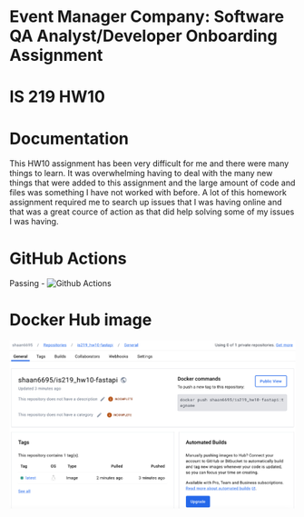 # Event Manager Company: Software QA Analyst/Developer Onboarding Assignment

# IS 219 HW10

# Documentation
This HW10 assignment has been very difficult for me and there were many things to learn. It was overwhelming having to deal with the many new things that were added to this assignment and the large amount of code and files was something I have not worked with before. A lot of this homework assignment required me to search up issues that I was having online and that was a great cource of action as that did help solving some of my issues I was having. 

# GitHub Actions
Passing -
![Github Actions](https://github.com/Shaan6695/IS219_HW10/actions/workflows/main.yml/production.svg) 


# Docker Hub image 
![alt text](<Screen Shot 2024-04-22 at 5.49.02 AM.png>)


